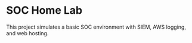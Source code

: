 # SOC Home Lab

This project simulates a basic SOC environment with SIEM, AWS logging, and web hosting.